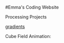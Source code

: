#Emma's Coding Website

Processing Projects


<a href="https://emmaemgh.github.io/portfolio/gradients/">gradients</a>




Cube Field Animation:
<script src="processing.min.js"></script>
<canvas data-processing-sources="cubeField2/cubeField2.pde"></canvas>
